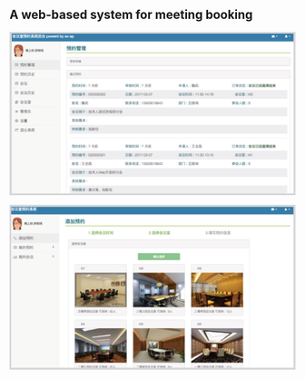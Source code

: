 ## A web-based system for meeting booking

![Screen Shot 2018-10-08 at 9.34.06 AM](./readme1.png)

![Screen Shot 2018-10-08 at 9.34.15 AM](./readme2.png)